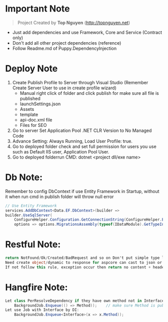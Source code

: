 ﻿# Important Note
> Project Created by **Top Nguyen** (http://topnguyen.net)
- Just add dependencies and use Framework, Core and Service (Contract only)
- Don't add all other project dependencies (reference)
- Follow Readme.md of Puppy.DependencyInjection

# Deploy Note
1. Create Publish Profile to Server through Visual Studio (Remember Create Server User to use in create profile wizard)
   - Manual right click of folder and click publish for make sure all file is published
   - launchSettings.json
   - Assets
   - template
   - api-doc.xml file
   - Files for SEO
2. Go to server Set Application Pool .NET CLR Version to No Managed Code
3. Advance Setting: Always Running, Load User Profile: true.
4. Go to deployed folder check and set full permission for users you use such as Default IIS user, Application Pool User.
5. Go to deployed folderrun CMD: dotnet <project dll/exe name>

# Db Note:
Remember to config DbContext if use Entity Framework in Startup, without it when run cmd in publish folder will throw null error
```csharp
// Use Entity Framework
services.AddDbContext<Data.EF.DbContext>(builder =>
builder.UseSqlServer(
    ConfigureHelper.Configuration.GetConnectionString(ConfigureHelper.Environment.EnvironmentName),
    options => options.MigrationsAssembly(typeof(IDataModule).GetTypeInfo().Assembly.GetName().Name)));
```

# Restful Note:
```csharp
return NotFound/Ok/Created/BadRequest and so on Don't put simple type like string or int ...
Need create object/dynamic to response for aspcore can cast to json or xml (because http request header is json or xml)
If not follow this rule, exception occur then return no content + header error
```

# Hangfire Note:
```csharp
Let class PerResolveDependency if they have own method not in Interfaces:
	BackgroundJob.Enqueue(() => Method));	 // make sure Method is public and allow access from external assembly.
Let use Job with Interface by DI:
	BackgroundJob.Enqueue<Interface>(x => x.Method));
```